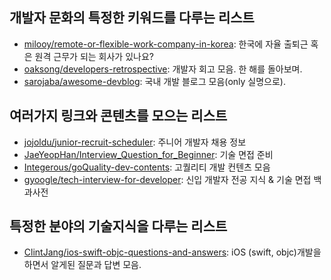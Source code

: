## 개발자 문화의 특정한 키워드를 다루는 리스트
- [milooy/remote-or-flexible-work-company-in-korea](https://github.com/milooy/remote-or-flexible-work-company-in-korea): 한국에 자율 출퇴근 혹은 원격 근무가 되는 회사가 있나요?
- [oaksong/developers-retrospective](https://github.com/oaksong/developers-retrospective): 개발자 회고 모음. 한 해를 돌아보며.
- [sarojaba/awesome-devblog](https://github.com/sarojaba/awesome-devblog): 국내 개발 블로그 모음(only 실명으로).

## 여러가지 링크와 콘텐츠를 모으는 리스트
- [jojoldu/junior-recruit-scheduler](https://github.com/jojoldu/junior-recruit-scheduler): 주니어 개발자 채용 정보
- [JaeYeopHan/Interview_Question_for_Beginner](https://github.com/JaeYeopHan/Interview_Question_for_Beginner): 기술 면접 준비
- [Integerous/goQuality-dev-contents](https://github.com/Integerous/goQuality-dev-contents): 고퀄리티 개발 컨텐츠 모음
- [gyoogle/tech-interview-for-developer](https://github.com/gyoogle/tech-interview-for-developer): 신입 개발자 전공 지식 & 기술 면접 백과사전

## 특정한 분야의 기술지식을 다루는 리스트
- [ClintJang/ios-swift-objc-questions-and-answers](https://github.com/ClintJang/ios-swift-objc-questions-and-answers): iOS (swift, objc)개발을 하면서 알게된 질문과 답변 모음.
